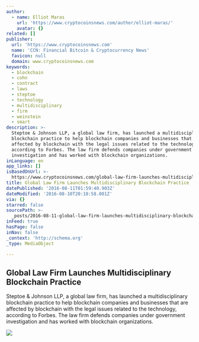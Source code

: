 ```yaml
---
author:
  - name: Elliot Maras
    url: 'https://www.cryptocoinsnews.com/author/elliot-maras/'
    avatar: {}
related: []
publisher:
  url: 'https://www.cryptocoinsnews.com'
  name: 'CCN: Financial Bitcoin & Cryptocurrency News'
  favicon: null
  domain: www.cryptocoinsnews.com
keywords:
  - blockchain
  - cohn
  - contract
  - laws
  - steptoe
  - technology
  - multidisciplinary
  - firm
  - weinstein
  - smart
description: >-
  Steptoe & Johnson LLP, a global law firm, has launched a multidisciplinary
  blockchain practice to help blockchain companies and businesses that are
  affected by blockchain with the legal issues related to the technology,
  according to Forbes. The law firm defends companies under government
  investigation and has worked with blockchain organizations.
inLanguage: en
app_links: []
isBasedOnUrl: >-
  https://www.cryptocoinsnews.com/global-law-firm-launches-multidisciplinary-blockchain-practice/
title: Global Law Firm Launches Multidisciplinary Blockchain Practice
datePublished: '2016-08-11T01:59:40.903Z'
dateModified: '2016-08-10T20:18:58.001Z'
via: {}
starred: false
sourcePath: >-
  _posts/2016-08-11-global-law-firm-launches-multidisciplinary-blockchain-practi.md
inFeed: true
hasPage: false
inNav: false
_context: 'http://schema.org'
_type: MediaObject

---
```

<article style=""><h1>Global Law Firm Launches Multidisciplinary Blockchain Practice</h1><p>Steptoe &amp; Johnson LLP, a global law firm, has launched a multidisciplinary blockchain practice to help blockchain companies and businesses that are affected by blockchain with the legal issues related to the technology, according to Forbes. The law firm defends companies under government investigation and has worked with blockchain organizations.</p><img src="https://www.cryptocoinsnews.com/wp-content/uploads/2016/08/Global-Law-Firm-Launches-Multidisciplinary-Blockchain-Practice.jpg" /></article>